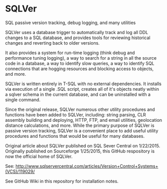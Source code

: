 # SQLVer
SQL passive version tracking, debug logging, and many utilities

SQLVer uses a database trigger to automatically track and log all DDL changes to a SQL database, and provides tools for reviewing historical changes and reverting back to older versions.

It also provides a system for run-time logging (think debug and performance tuning logging), a way to search for a string in all the source code in a database, a way to identify slow queries, a way to identify SQL connections that are hogging resources and blocking access to objects, and more.

SQLVer is written entirely in T-SQL with no external dependencies. It installs via execution of a single .SQL script, creates all of it's objects neatly within a sqlver schema in the current database, and can be uninstalled with a single command.

Since the original release, SQLVer numerous other utility procedures and functions have been added to SQLVer, including:  string parsing, CLR assembly building and deploying, HTTP, FTP, and email utilities, geolocation distance calculations, and more.  While the primary purpose of SQLVer is passive version tracking, SQLVer is a convenient place to add useful utility procedures and functions that would be useful for many databases.

Original article about SQLVer published on SQL Sever Central on 1/22/2015.  Originally published on Sourceforge 1/25/2015, this GitHub respository is now the official home of SQLVer.

See:  http://www.sqlservercentral.com/articles/Version+Control+Systems+(VCS)/119029/

See GitHub Wiki in this repository for installation notes.
